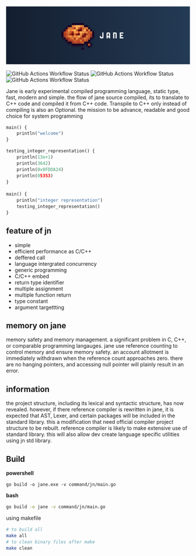 ![jane](.github/jane.png)

![GitHub Actions Workflow Status](https://img.shields.io/github/actions/workflow/status/DeRuneLabs/jane/workflow_go_linux.yml?style=flat-square&logo=github&label=Build%20Linux)
![GitHub Actions Workflow Status](https://img.shields.io/github/actions/workflow/status/DeRuneLabs/jane/workflow_go_macos.yml?style=flat-square&logo=github&label=Build%20MacOS)
![GitHub Actions Workflow Status](https://img.shields.io/github/actions/workflow/status/DeRuneLabs/jane/workflow_go_windows.yml?style=flat-square&logo=github&label=Build%20Windows)

Jane is early experimental compiled programming language, static type, fast, modern and simple. the
flow of jane source compiled, its to translate to C++ code and compiled it from
C++ code. Transpile to C++ only instead of compiling is also an Optional. the
mission to be advance, readable and good choice for system programming

```py
main() {
    println("welcome")
}
```

```py
testing_integer_representation() {
	println(13e+1)
	println(3642)
	println(0x0FDDA24)
	println(05353)
}

main() {
	println("integer representation")
	testing_integer_representation()
}
```

## feature of jn

- simple
- efficient performance as C/C++
- deffered call
- language intergrated concurrency
- generic programming
- C/C++ embed
- return type identifier
- multiple assignment
- multiple function return
- type constant
- argument targettting

## memory on jane

memory safety and memory management. a significant problem in C, C++, or comparable programming langauges. jane use reference counting to control memory and ensure memory safety. an account allotment is immediately withdrawn when the reference count approaches zero. there are no hanging pointers, and accessing null pointer will plainly result in an error.

## information

the project structure, including its lexical and syntactic structure, has now revealed. however, if there reference compiler is rewritten in jane, it is expected that AST, Lexer, and certain packages will be included in the standard library. this a modification that need official compiler project structure to be rebuilt. reference compiler is likely to make extensive use of standard library. this will also allow dev create language specific utilities using jn std library.

## Build

**powershell**

```psh
go build -o jane.exe -v command/jn/main.go
```

**bash**

```sh
go build -o jane -v command/jn/main.go
```

using makefile

```sh
# to build all
make all
# to clean binary files after make
make clean
```
